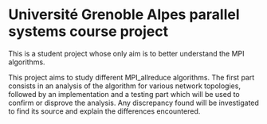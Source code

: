 # Université Grenoble Alpes parallel systems course project

This is a student project whose only aim is to better understand the MPI
algorithms.

This project aims to study different MPI_allreduce algorithms.
The first part consists in an analysis of the algorithm for
various network topologies, followed by an implementation and a testing
part which will be used to confirm or disprove the analysis.
Any discrepancy found will be investigated to find its source and
explain the differences encountered.